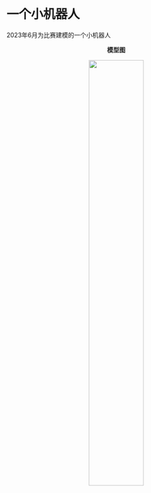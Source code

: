 # 一个小机器人
2023年6月为比赛建模的一个小机器人  
__<p align="center">模型图</p>__
<div align=center>
<img src="https://github.com/DingyangLyu/Solidworks_project/blob/main/%E6%AD%A3%E8%A7%86%E5%9B%BE.png" width=50%>
</div>
